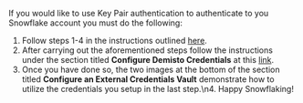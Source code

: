 If you would like to use Key Pair authentication to authenticate
to you Snowflake account you must do the following:
1. Follow steps 1-4 in the
instructions outlined [here](https://docs.snowflake.net/manuals/user-guide/python-connector-example.html#using-key-pair-authentication).
2. After carrying out the aforementioned steps follow the instructions under the
section titled **Configure Demisto Credentials** at this [link](https://support.demisto.com/hc/en-us/articles/115002567894).
3. Once you have done so, the two images at the bottom of the section titled **Configure
an External Credentials Vault** demonstrate how to utilize the credentials you setup
in the last step.\n4. Happy Snowflaking!